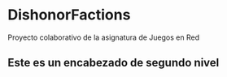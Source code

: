 # DishonorFactions
Proyecto colaborativo de la asignatura de Juegos en Red
## Este es un encabezado de segundo nivel
